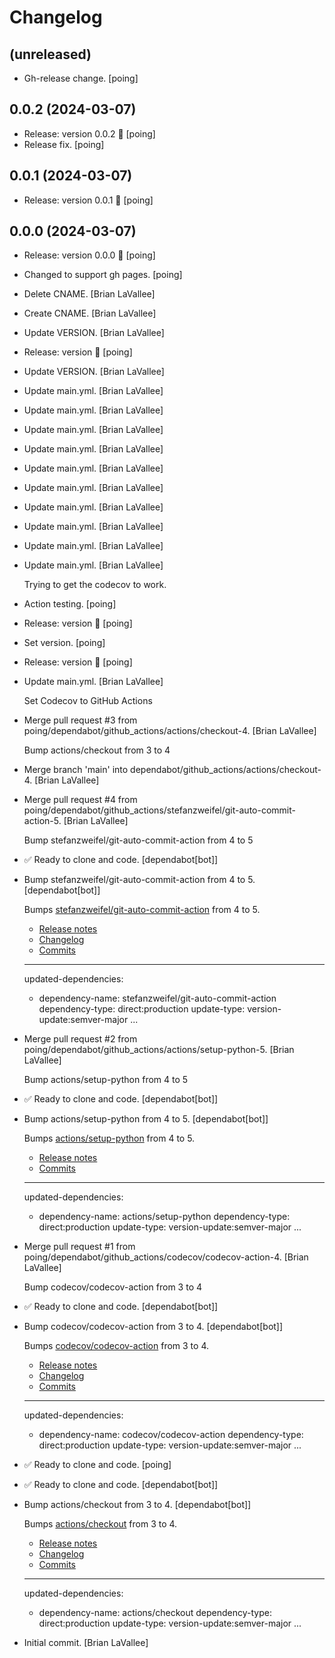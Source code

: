 Changelog
=========


(unreleased)
------------
- Gh-release change. [poing]


0.0.2 (2024-03-07)
------------------
- Release: version 0.0.2 🚀 [poing]
- Release fix. [poing]


0.0.1 (2024-03-07)
------------------
- Release: version 0.0.1 🚀 [poing]


0.0.0 (2024-03-07)
------------------
- Release: version 0.0.0 🚀 [poing]
- Changed to support gh pages. [poing]
- Delete CNAME. [Brian LaVallee]
- Create CNAME. [Brian LaVallee]
- Update VERSION. [Brian LaVallee]
- Release: version  🚀 [poing]
- Update VERSION. [Brian LaVallee]
- Update main.yml. [Brian LaVallee]
- Update main.yml. [Brian LaVallee]
- Update main.yml. [Brian LaVallee]
- Update main.yml. [Brian LaVallee]
- Update main.yml. [Brian LaVallee]
- Update main.yml. [Brian LaVallee]
- Update main.yml. [Brian LaVallee]
- Update main.yml. [Brian LaVallee]
- Update main.yml. [Brian LaVallee]
- Update main.yml. [Brian LaVallee]

  Trying to get the codecov to work.
- Action testing. [poing]
- Release: version  🚀 [poing]
- Set version. [poing]
- Release: version  🚀 [poing]
- Update main.yml. [Brian LaVallee]

  Set Codecov to GitHub Actions
- Merge pull request #3 from
  poing/dependabot/github_actions/actions/checkout-4. [Brian LaVallee]

  Bump actions/checkout from 3 to 4
- Merge branch 'main' into dependabot/github_actions/actions/checkout-4.
  [Brian LaVallee]
- Merge pull request #4 from
  poing/dependabot/github_actions/stefanzweifel/git-auto-commit-
  action-5. [Brian LaVallee]

  Bump stefanzweifel/git-auto-commit-action from 4 to 5
- ✅ Ready to clone and code. [dependabot[bot]]
- Bump stefanzweifel/git-auto-commit-action from 4 to 5.
  [dependabot[bot]]

  Bumps [stefanzweifel/git-auto-commit-action](https://github.com/stefanzweifel/git-auto-commit-action) from 4 to 5.
  - [Release notes](https://github.com/stefanzweifel/git-auto-commit-action/releases)
  - [Changelog](https://github.com/stefanzweifel/git-auto-commit-action/blob/master/CHANGELOG.md)
  - [Commits](https://github.com/stefanzweifel/git-auto-commit-action/compare/v4...v5)

  ---
  updated-dependencies:
  - dependency-name: stefanzweifel/git-auto-commit-action
    dependency-type: direct:production
    update-type: version-update:semver-major
  ...
- Merge pull request #2 from
  poing/dependabot/github_actions/actions/setup-python-5. [Brian
  LaVallee]

  Bump actions/setup-python from 4 to 5
- ✅ Ready to clone and code. [dependabot[bot]]
- Bump actions/setup-python from 4 to 5. [dependabot[bot]]

  Bumps [actions/setup-python](https://github.com/actions/setup-python) from 4 to 5.
  - [Release notes](https://github.com/actions/setup-python/releases)
  - [Commits](https://github.com/actions/setup-python/compare/v4...v5)

  ---
  updated-dependencies:
  - dependency-name: actions/setup-python
    dependency-type: direct:production
    update-type: version-update:semver-major
  ...
- Merge pull request #1 from
  poing/dependabot/github_actions/codecov/codecov-action-4. [Brian
  LaVallee]

  Bump codecov/codecov-action from 3 to 4
- ✅ Ready to clone and code. [dependabot[bot]]
- Bump codecov/codecov-action from 3 to 4. [dependabot[bot]]

  Bumps [codecov/codecov-action](https://github.com/codecov/codecov-action) from 3 to 4.
  - [Release notes](https://github.com/codecov/codecov-action/releases)
  - [Changelog](https://github.com/codecov/codecov-action/blob/main/CHANGELOG.md)
  - [Commits](https://github.com/codecov/codecov-action/compare/v3...v4)

  ---
  updated-dependencies:
  - dependency-name: codecov/codecov-action
    dependency-type: direct:production
    update-type: version-update:semver-major
  ...
- ✅ Ready to clone and code. [poing]
- ✅ Ready to clone and code. [dependabot[bot]]
- Bump actions/checkout from 3 to 4. [dependabot[bot]]

  Bumps [actions/checkout](https://github.com/actions/checkout) from 3 to 4.
  - [Release notes](https://github.com/actions/checkout/releases)
  - [Changelog](https://github.com/actions/checkout/blob/main/CHANGELOG.md)
  - [Commits](https://github.com/actions/checkout/compare/v3...v4)

  ---
  updated-dependencies:
  - dependency-name: actions/checkout
    dependency-type: direct:production
    update-type: version-update:semver-major
  ...
- Initial commit. [Brian LaVallee]


